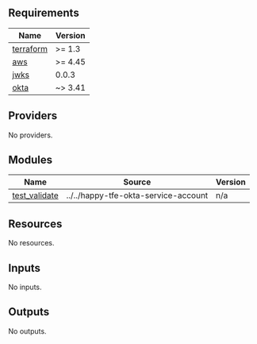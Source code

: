 <!-- START -->
## Requirements

| Name | Version |
|------|---------|
| <a name="requirement_terraform"></a> [terraform](#requirement\_terraform) | >= 1.3 |
| <a name="requirement_aws"></a> [aws](#requirement\_aws) | >= 4.45 |
| <a name="requirement_jwks"></a> [jwks](#requirement\_jwks) | 0.0.3 |
| <a name="requirement_okta"></a> [okta](#requirement\_okta) | ~> 3.41 |

## Providers

No providers.

## Modules

| Name | Source | Version |
|------|--------|---------|
| <a name="module_test_validate"></a> [test\_validate](#module\_test\_validate) | ../../happy-tfe-okta-service-account | n/a |

## Resources

No resources.

## Inputs

No inputs.

## Outputs

No outputs.
<!-- END -->